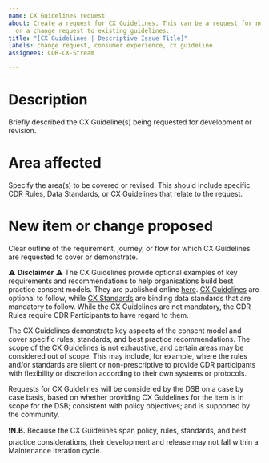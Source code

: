 ```yaml
---
name: CX Guidelines request
about: Create a request for CX Guidelines. This can be a request for new guidelines
  or a change request to existing guidelines.
title: "[CX Guidelines | Descriptive Issue Title]"
labels: change request, consumer experience, cx guideline
assignees: CDR-CX-Stream

---
```


# Description
Briefly described the CX Guideline(s) being requested for development or revision.

# Area affected
Specify the area(s) to be covered or revised. This should include specific CDR Rules, Data Standards, or CX Guidelines that relate to the request.

# New item or change proposed
Clear outline of the requirement, journey, or flow for which CX Guidelines are requested to cover or demonstrate.

<!--- Do not delete disclaimer: START DISCLAIMER --->
:warning: **Disclaimer** :warning:
The CX Guidelines provide optional examples of key requirements and recommendations to help organisations build best practice consent models. They are published online [here](https://d61cds.notion.site/). [CX Guidelines](https://d61cds.notion.site/) are optional to follow, while [CX Standards](https://consumerdatastandardsaustralia.github.io/standards/#consumer-experience) are binding data standards that are mandatory to follow. While the CX Guidelines are not mandatory, the CDR Rules require CDR Participants to have regard to them.

The CX Guidelines demonstrate key aspects of the consent model and cover specific rules, standards, and best practice recommendations. The scope of the CX Guidelines is not exhaustive, and certain areas may be considered out of scope. This may include, for example, where the rules and/or standards are silent or non-prescriptive to provide CDR participants with flexibility or discretion according to their own systems or protocols.

Requests for CX Guidelines will be considered by the DSB on a case by case basis, based on whether providing CX Guidelines for the item is in scope for the DSB; consistent with policy objectives; and is supported by the community.

:heavy_exclamation_mark:**N.B.** Because the CX Guidelines span policy, rules, standards, and best practice considerations, their development and release may not fall within a Maintenance Iteration cycle.
<!--- END DISCLAIMER --->
